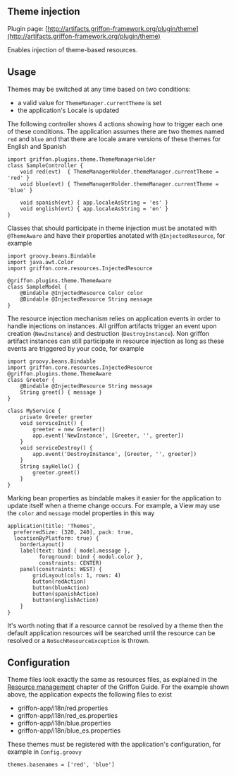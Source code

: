 
Theme injection
---------------

Plugin page: [http://artifacts.griffon-framework.org/plugin/theme](http://artifacts.griffon-framework.org/plugin/theme)


Enables injection of theme-based resources.

Usage
-----
Themes may be switched at any time based on two conditions:

 * a valid value for `ThemeManager.currentTheme` is set
 * the application's Locale is updated

The following controller shows 4 actions showing how to trigger each one of
these conditions. The application assumes there are two themes named `red` and
`blue` and that there are locale aware versions of these themes for English and
Spanish

    import griffon.plugins.theme.ThemeManagerHolder
    class SampleController {
        void red(evt)  { ThemeManagerHolder.themeManager.currentTheme = 'red' }
        void blue(evt) { ThemeManagerHolder.themeManager.currentTheme = 'blue' }

        void spanish(evt) { app.localeAsString = 'es' }
        void english(evt) { app.localeAsString = 'en' }
    }

Classes that should participate in theme injection must be anotated with
`@ThemeAware` and have their properties anotated with `@InjectedResource`,
for example

    import groovy.beans.Bindable
    import java.awt.Color
    import griffon.core.resources.InjectedResource

    @griffon.plugins.theme.ThemeAware
    class SampleModel {
        @Bindable @InjectedResource Color color
        @Bindable @InjectedResource String message
    }

The resource injection mechanism relies on application events in order to handle
injections on instances. All griffon artifacts trigger an event upon creation
(`NewInstance`) and destruction (`DestroyInstance`). Non griffon artifact
instances can still participate in resource injection as long as these events
are triggered by your code, for example

    import groovy.beans.Bindable
    import griffon.core.resources.InjectedResource
    @griffon.plugins.theme.ThemeAware
    class Greeter {
        @Bindable @InjectedResource String message
        String greet() { message }
    }

    class MyService {
        private Greeter greeter
        void serviceInit() {
            greeter = new Greeter()
            app.event('NewInstance', [Greeter, '', greeter])
        }
        void serviceDestroy() {
            app.event('DestroyInstance', [Greeter, '', greeter])
        }
        String sayHello() {
            greeter.greet()
        }
    }

Marking bean properties as bindable makes it easier for the application to
update itself when a theme change occurs. For example, a View may use the
`color` and `message` model properties in this way

    application(title: 'Themes',
      preferredSize: [320, 240], pack: true,
      locationByPlatform: true) {
        borderLayout()
        label(text: bind { model.message },
              foreground: bind { model.color },
              constraints: CENTER)
        panel(constraints: WEST) {
            gridLayout(cols: 1, rows: 4)
            button(redAction)
            button(blueAction)
            button(spanishAction)
            button(englishAction)
        }
    }

It's worth noting that if a resource cannot be resolved by a theme then the
default application resources will be searched until the resource can be
resolved or a `NoSuchResourceException` is thrown.

Configuration
-------------
Theme files look exactly the same as resources files, as explained in the
[Resource management][1] chapter of the Griffon Guide. For the example shown
above, the application expects the following files to exist

 * griffon-app/i18n/red.properties
 * griffon-app/i18n/red_es.properties
 * griffon-app/i18n/blue.properties
 * griffon-app/i18n/blue_es.properties

These themes must be registered with the application's configuration, for example
in `Config.groovy`

    themes.basenames = ['red', 'blue']

[1]: http://griffon.codehaus.org/guide/latest/guide/resourceManagement.html

